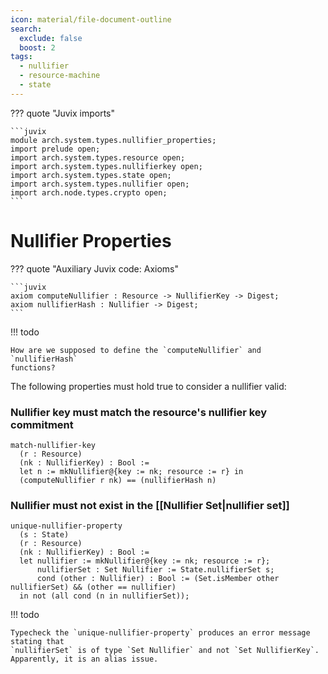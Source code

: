 ```yaml
---
icon: material/file-document-outline
search:
  exclude: false
  boost: 2
tags:
  - nullifier
  - resource-machine
  - state
---
```


??? quote "Juvix imports"

    ```juvix
    module arch.system.types.nullifier_properties;
    import prelude open;
    import arch.system.types.resource open;
    import arch.system.types.nullifierkey open;
    import arch.system.types.state open;
    import arch.system.types.nullifier open;
    import arch.node.types.crypto open;
    ```

# Nullifier Properties

<!-- --8<-- [start:properties] -->

??? quote "Auxiliary Juvix code: Axioms"

    ```juvix
    axiom computeNullifier : Resource -> NullifierKey -> Digest;
    axiom nullifierHash : Nullifier -> Digest;
    ```

!!! todo

    How are we supposed to define the `computeNullifier` and `nullifierHash`
    functions?

The following properties must hold true to consider a nullifier valid:

### Nullifier key must match the resource's nullifier key commitment

```juvix
match-nullifier-key
  (r : Resource)
  (nk : NullifierKey) : Bool :=
  let n := mkNullifier@{key := nk; resource := r} in
  (computeNullifier r nk) == (nullifierHash n)
```

### Nullifier must not exist in the [[Nullifier Set|nullifier set]]

```
unique-nullifier-property
  (s : State)
  (r : Resource)
  (nk : NullifierKey) : Bool :=
  let nullifier := mkNullifier@{key := nk; resource := r};
      nullifierSet : Set Nullifier := State.nullifierSet s;
      cond (other : Nullifier) : Bool := (Set.isMember other nullifierSet) && (other == nullifier)
  in not (all cond (n in nullifierSet));
```

!!! todo

    Typecheck the `unique-nullifier-property` produces an error message stating that
    `nullifierSet` is of type `Set Nullifier` and not `Set NullifierKey`.
    Apparently, it is an alias issue.

<!-- --8<-- [end:properties] -->

